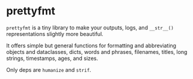 # prettyfmt

`prettyfmt` is a tiny library to make your outputs, logs, and
`__str__()` representations slightly more beautiful.

It offers simple but general functions for formatting and abbreviating
objects and dataclasses, dicts, words and phrases, filenames, titles, long
strings, timestamps, ages, and sizes.

Only deps are `humanize` and `strif`.
